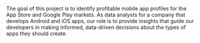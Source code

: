 The goal of this project is to identify profitable mobile app profiles for the App Store and Google Play markets. As data analysts for a company that develops Android and iOS apps, our role is to provide insights that guide our developers in making informed, data-driven decisions about the types of apps they should create.


